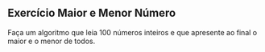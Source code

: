 ## Exercício Maior e Menor Número
Faça um algoritmo que leia 100 números inteiros e que apresente ao final o maior e o menor de todos.